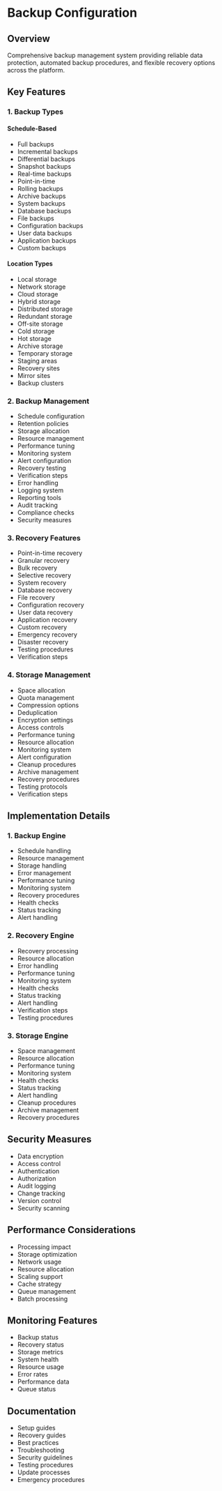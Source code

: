 # Backup Configuration

## Overview

Comprehensive backup management system providing reliable data protection, automated backup procedures, and flexible recovery options across the platform.

## Key Features

### 1. Backup Types

#### Schedule-Based

- Full backups
- Incremental backups
- Differential backups
- Snapshot backups
- Real-time backups
- Point-in-time
- Rolling backups
- Archive backups
- System backups
- Database backups
- File backups
- Configuration backups
- User data backups
- Application backups
- Custom backups

#### Location Types

- Local storage
- Network storage
- Cloud storage
- Hybrid storage
- Distributed storage
- Redundant storage
- Off-site storage
- Cold storage
- Hot storage
- Archive storage
- Temporary storage
- Staging areas
- Recovery sites
- Mirror sites
- Backup clusters

### 2. Backup Management

- Schedule configuration
- Retention policies
- Storage allocation
- Resource management
- Performance tuning
- Monitoring system
- Alert configuration
- Recovery testing
- Verification steps
- Error handling
- Logging system
- Reporting tools
- Audit tracking
- Compliance checks
- Security measures

### 3. Recovery Features

- Point-in-time recovery
- Granular recovery
- Bulk recovery
- Selective recovery
- System recovery
- Database recovery
- File recovery
- Configuration recovery
- User data recovery
- Application recovery
- Custom recovery
- Emergency recovery
- Disaster recovery
- Testing procedures
- Verification steps

### 4. Storage Management

- Space allocation
- Quota management
- Compression options
- Deduplication
- Encryption settings
- Access controls
- Performance tuning
- Resource allocation
- Monitoring system
- Alert configuration
- Cleanup procedures
- Archive management
- Recovery procedures
- Testing protocols
- Verification steps

## Implementation Details

### 1. Backup Engine

- Schedule handling
- Resource management
- Storage handling
- Error management
- Performance tuning
- Monitoring system
- Recovery procedures
- Health checks
- Status tracking
- Alert handling

### 2. Recovery Engine

- Recovery processing
- Resource allocation
- Error handling
- Performance tuning
- Monitoring system
- Health checks
- Status tracking
- Alert handling
- Verification steps
- Testing procedures

### 3. Storage Engine

- Space management
- Resource allocation
- Performance tuning
- Monitoring system
- Health checks
- Status tracking
- Alert handling
- Cleanup procedures
- Archive management
- Recovery procedures

## Security Measures

- Data encryption
- Access control
- Authentication
- Authorization
- Audit logging
- Change tracking
- Version control
- Security scanning

## Performance Considerations

- Processing impact
- Storage optimization
- Network usage
- Resource allocation
- Scaling support
- Cache strategy
- Queue management
- Batch processing

## Monitoring Features

- Backup status
- Recovery status
- Storage metrics
- System health
- Resource usage
- Error rates
- Performance data
- Queue status

## Documentation

- Setup guides
- Recovery guides
- Best practices
- Troubleshooting
- Security guidelines
- Testing procedures
- Update processes
- Emergency procedures
